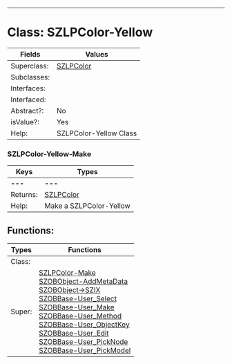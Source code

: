 ---------

# Class:	SZLPColor-Yellow

| Fields | Values |
| --------- | --------- |
| Superclass: | [SZLPColor](SZLPColor.html) |
| Subclasses: |  |
| Interfaces: |  |
| Interfaced: |  |
| Abstract?: | No |
| isValue?: | Yes |
| Help: | SZLPColor-Yellow Class |

### SZLPColor-Yellow-Make

| Keys | Types |
| --------- | --------- |
| **---** | **---** |
| Returns: | [SZLPColor](SZLPColor.html) |
| Help: | Make a SZLPColor-Yellow |


## Functions:

| Types | Functions |
| --------- | --------- |
| Class: |  |
| Super: | [SZLPColor-Make](SZLPColor.html) <br> [SZOBObject-AddMetaData](SZOBObject.html) <br> [SZOBObject->SZIX](SZOBObject.html) <br> [SZOBBase-User_Select](SZOBBase.html) <br> [SZOBBase-User_Make](SZOBBase.html) <br> [SZOBBase-User_Method](SZOBBase.html) <br> [SZOBBase-User_ObjectKey](SZOBBase.html) <br> [SZOBBase-User_Edit](SZOBBase.html) <br> [SZOBBase-User_PickNode](SZOBBase.html) <br> [SZOBBase-User_PickModel](SZOBBase.html) |


